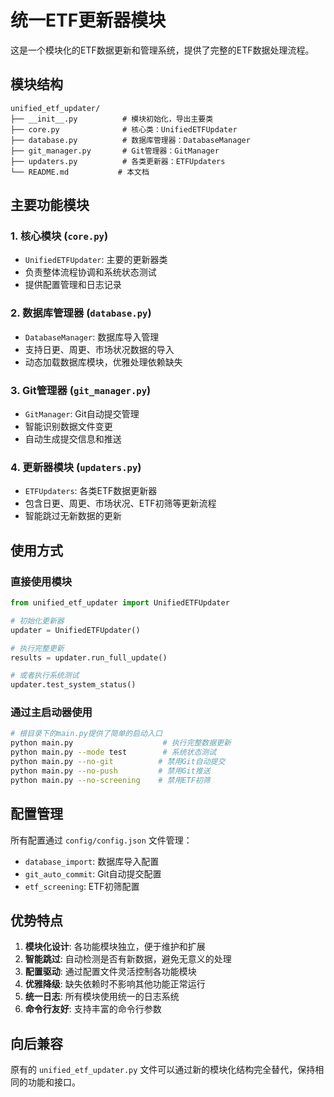 # 统一ETF更新器模块

这是一个模块化的ETF数据更新和管理系统，提供了完整的ETF数据处理流程。

## 模块结构

```
unified_etf_updater/
├── __init__.py          # 模块初始化，导出主要类
├── core.py              # 核心类：UnifiedETFUpdater
├── database.py          # 数据库管理器：DatabaseManager
├── git_manager.py       # Git管理器：GitManager
├── updaters.py          # 各类更新器：ETFUpdaters
└── README.md           # 本文档
```

## 主要功能模块

### 1. 核心模块 (`core.py`)
- `UnifiedETFUpdater`: 主要的更新器类
- 负责整体流程协调和系统状态测试
- 提供配置管理和日志记录

### 2. 数据库管理器 (`database.py`)
- `DatabaseManager`: 数据库导入管理
- 支持日更、周更、市场状况数据的导入
- 动态加载数据库模块，优雅处理依赖缺失

### 3. Git管理器 (`git_manager.py`)
- `GitManager`: Git自动提交管理
- 智能识别数据文件变更
- 自动生成提交信息和推送

### 4. 更新器模块 (`updaters.py`)
- `ETFUpdaters`: 各类ETF数据更新器
- 包含日更、周更、市场状况、ETF初筛等更新流程
- 智能跳过无新数据的更新

## 使用方式

### 直接使用模块
```python
from unified_etf_updater import UnifiedETFUpdater

# 初始化更新器
updater = UnifiedETFUpdater()

# 执行完整更新
results = updater.run_full_update()

# 或者执行系统测试
updater.test_system_status()
```

### 通过主启动器使用
```bash
# 根目录下的main.py提供了简单的启动入口
python main.py                    # 执行完整数据更新
python main.py --mode test        # 系统状态测试
python main.py --no-git          # 禁用Git自动提交
python main.py --no-push         # 禁用Git推送
python main.py --no-screening    # 禁用ETF初筛
```

## 配置管理

所有配置通过 `config/config.json` 文件管理：

- `database_import`: 数据库导入配置
- `git_auto_commit`: Git自动提交配置  
- `etf_screening`: ETF初筛配置

## 优势特点

1. **模块化设计**: 各功能模块独立，便于维护和扩展
2. **智能跳过**: 自动检测是否有新数据，避免无意义的处理
3. **配置驱动**: 通过配置文件灵活控制各功能模块
4. **优雅降级**: 缺失依赖时不影响其他功能正常运行
5. **统一日志**: 所有模块使用统一的日志系统
6. **命令行友好**: 支持丰富的命令行参数

## 向后兼容

原有的 `unified_etf_updater.py` 文件可以通过新的模块化结构完全替代，保持相同的功能和接口。 